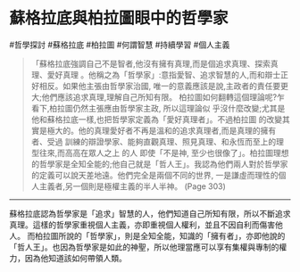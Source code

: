 # 蘇格拉底與柏拉圖眼中的哲學家
#哲學探討 #蘇格拉底 #柏拉圖 #何謂智慧 #持續學習 #個人主義 
> 「蘇格拉底強調自己不是智者,他沒有擁有真理,而是個追求真理、探索真理、愛好真理 。他稱之為「哲學家」:意指愛智、追求智慧的人,而和辯士正好相反。如果他主張由哲學家治國, 唯一的意義應該是說,主政者的責任要更大;他們應該追求真理,理解自己所知有限。 
> 柏拉圖如何翻轉這個理論呢?乍看下,柏拉圖仍然主張應由哲學家主政, 所以這理論似 乎沒什麼改變;尤其是他和蘇格拉底一樣,也把哲學家定義為「愛好真理者」。不過柏拉圖 的改變其實是極大的。他的真理愛好者不再是溫和的追求真理者,而是真理的擁有者、受過 訓練的辯證學家、能夠直觀真理、照見真理、和永恆而至上的理型往來,而高高在眾人之上 的人 即使「不是神, 至少也很像了」。柏拉圖理想的哲學家是全知全能的;他自己就是「哲人王」。我認為他們兩人對於哲學家的定義可以說天差地遠。他們完全是兩個不同的世界, 一是謙虛而理性的個人主義者,另一個則是極權主義的半人半神。 (Page 303)

---

蘇格拉底認為哲學家是「追求」智慧的人，他們知道自己所知有限，所以不斷追求真理。這樣的哲學家重視個人主義，亦即重視個人權利，並且不因自利而傷害他人。
而柏拉圖所說的「哲學家」，則是全知全能，知識的「擁有者」，亦即他說的「哲人王」。也因為哲學家是如此的神聖，所以他理當應可以享有集權與專制的權力，因為他知道該如何帶領人類。
